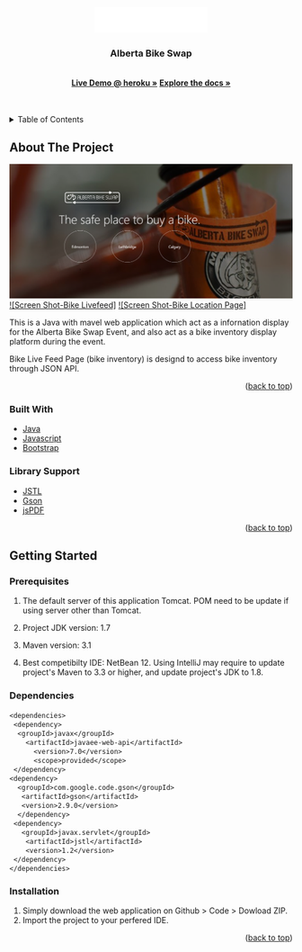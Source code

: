 <div id="top"></div>



<!-- PROJECT SHIELDS -->
<!--
*** I'm using markdown "reference style" links for readability.
*** Reference links are enclosed in brackets [ ] instead of parentheses ( ).
*** See the bottom of this document for the declaration of the reference variables
*** for contributors-url, forks-url, etc. This is an optional, concise syntax you may use.
*** https://www.markdownguide.org/basic-syntax/#reference-style-links
-->


<!-- PROJECT LOGO -->
<br />
<div align="center">
  <a href="https://github.com/aplokwn/ABS2022_June">
    <img src="https://raw.githubusercontent.com/aplokwn/ABS2022_June/d4c67361f55bb45681a1b21b1a7a7484ad84be26/readmeImage/logo-01.svg" alt="Logo" width="200" height=auto>
  </a>

<h3 align="center">Alberta Bike Swap</h3>

  <p align="center">
    <br />
    <a href="https://sampleads.herokuapp.com"><strong>Live Demo @ heroku »</strong></a>
    <a href="https://github.com/aplokwn/ABS2022_June"><strong>Explore the docs »</strong></a>
    <br />
    <br />
    <br />
  </p>
</div>



<!-- TABLE OF CONTENTS -->
<details>
  <summary>Table of Contents</summary>
  <ol>
    <li>
      <a href="#about-the-project">About The Project</a>
      <ul>
        <li><a href="#built-with">Built With</a></li>
        <li><a href="#built-with">Support Library</a></li>
      </ul>
    </li>
    <li>
      <a href="#getting-started">Getting Started</a>
      <ul>
        <li><a href="#prerequisites">Prerequisites</a></li>
        <li><a href="#built-with">Dependencies</a></li>
        <li><a href="#installation">Installation</a></li>
      </ul>
    </li>
    </ol>
</details>



<!-- ABOUT THE PROJECT -->
## About The Project


 ![Screen Shot-Landing Page](https://raw.githubusercontent.com/aplokwn/ABS2022_June/master/readmeImage/ABS_pic.png)
 [![Screen Shot-Bike Livefeed]](https://raw.githubusercontent.com/aplokwn/ABS2022_June/master/readmeImage/ABS_pic02.png)
 [![Screen Shot-Bike Location Page]](https://raw.githubusercontent.com/aplokwn/ABS2022_June/master/readmeImage/ABS_pic03.png)


This is a Java with mavel web application which act as a infornation display for the Alberta Bike Swap Event, and also act as a bike inventory display platform during the event. 

Bike Live Feed Page (bike inventory) is designd to access bike inventory through JSON API. 

<p align="right">(<a href="#top">back to top</a>)</p>



### Built With

* [Java](https://www.java.com/en/)
* [Javascript](https://www.javascript.com/)
* [Bootstrap](https://getbootstrap.com)
  

### Library Support
* [JSTL](https://docs.oracle.com/javaee/5/jstl/1.1/docs/tlddocs/overview-summary.html)
* [Gson](https://github.com/google/gson/blob/master/UserGuide.md)
* [jsPDF](https://github.com/parallax/jsPDF)



<p align="right">(<a href="#top">back to top</a>)</p>



<!-- GETTING STARTED -->
## Getting Started

### Prerequisites

1. The default server of this application Tomcat. POM need to be update if using server other than Tomcat.

2. Project JDK version: 1.7

3. Maven version: 3.1
   
4. Best competibilty IDE: NetBean 12. Using IntelliJ may require to update project's Maven to 3.3 or higher, and update project's JDK to 1.8.



### Dependencies
```Maven POM
<dependencies>
 <dependency>
  <groupId>javax</groupId>
    <artifactId>javaee-web-api</artifactId>
      <version>7.0</version>
      <scope>provided</scope>
 </dependency>
<dependency>
  <groupId>com.google.code.gson</groupId>
   <artifactId>gson</artifactId>
   <version>2.9.0</version>
  </dependency>
 <dependency>
   <groupId>javax.servlet</groupId>
    <artifactId>jstl</artifactId>
    <version>1.2</version>
 </dependency>
</dependencies>

```



### Installation

1. Simply download the web application on Github > Code > Dowload ZIP.
2. Import the project to your perfered IDE.
     
   

<p align="right">(<a href="#top">back to top</a>)</p>












